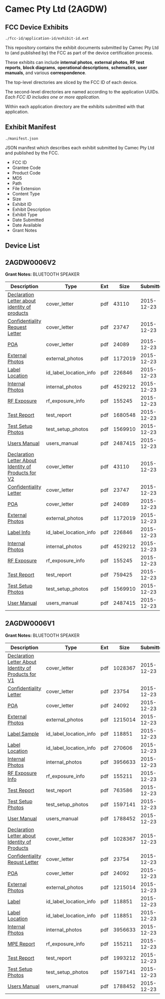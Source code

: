 # Camec Pty Ltd (2AGDW)
## FCC Device Exhibits

```
./fcc-id/application-id/exhibit-id.ext
```

This repository contains the exhibit documents submitted by Camec Pty Ltd to (and published by) the FCC as part of the device certification process.

These exhibits can include **internal photos**, **external photos**, **RF test reports**, **block diagrams**, **operational descriptions**, **schematics**, **user manuals**, and various **correspondence**.

The top-level directories are sliced by the FCC ID of each device.

The second-level directories are named according to the application UUIDs. *Each FCC ID includes one or more application.*

Within each application directory are the exhibits submitted with that application. 

## Exhibit Manifest

```
./manifest.json
```

JSON manifest which describes each exhibit submitted by Camec Pty Ltd and published by the FCC.

- FCC ID
- Grantee Code
- Product Code
- MD5
- Path
- File Extension
- Content Type
- Size
- Exhibit ID
- Exhibit Description
- Exhibit Type
- Date Submitted
- Date Available
- Grant Notes

## Device List
## 2AGDW0006V2
**Grant Notes:** BLUETOOTH SPEAKER

| Description | Type | Ext | Size | Submitted | Available |
| ----------- | ---- | --- | ---- | --------- | --------- |
| [Declaration Letter about identity of products](2AGDW0006V2/78e3231976232f5a7f3b3b7d6bb4e3c3/2855107.pdf) | cover_letter | pdf | 43110 | 2015-12-23 | 2015-12-23 |
| [Confidentiality Request Letter](2AGDW0006V2/78e3231976232f5a7f3b3b7d6bb4e3c3/2855110.pdf) | cover_letter | pdf | 23747 | 2015-12-23 | 2015-12-23 |
| [POA](2AGDW0006V2/78e3231976232f5a7f3b3b7d6bb4e3c3/2855111.pdf) | cover_letter | pdf | 24089 | 2015-12-23 | 2015-12-23 |
| [External Photos](2AGDW0006V2/78e3231976232f5a7f3b3b7d6bb4e3c3/2855113.pdf) | external_photos | pdf | 1172019 | 2015-12-23 | 2015-12-23 |
| [Label Location](2AGDW0006V2/78e3231976232f5a7f3b3b7d6bb4e3c3/2855108.pdf) | id_label_location_info | pdf | 226846 | 2015-12-23 | 2015-12-23 |
| [Internal Photos](2AGDW0006V2/78e3231976232f5a7f3b3b7d6bb4e3c3/2855134.pdf) | internal_photos | pdf | 4529212 | 2015-12-23 | 2015-12-23 |
| [RF Exposure](2AGDW0006V2/78e3231976232f5a7f3b3b7d6bb4e3c3/2855119.pdf) | rf_exposure_info | pdf | 155245 | 2015-12-23 | 2015-12-23 |
| [Test Report](2AGDW0006V2/78e3231976232f5a7f3b3b7d6bb4e3c3/2855136.pdf) | test_report | pdf | 1680548 | 2015-12-23 | 2015-12-23 |
| [Test Setup Photos](2AGDW0006V2/78e3231976232f5a7f3b3b7d6bb4e3c3/2855117.pdf) | test_setup_photos | pdf | 1569910 | 2015-12-23 | 2015-12-23 |
| [Users Manual](2AGDW0006V2/78e3231976232f5a7f3b3b7d6bb4e3c3/2855120.pdf) | users_manual | pdf | 2487415 | 2015-12-23 | 2015-12-23 |
| [Declaration Letter About Identity of Products for V2](2AGDW0006V2/2e3cb525a5b7a95ce58c2fff272edac1/2855107.pdf) | cover_letter | pdf | 43110 | 2015-12-23 | 2015-12-23 |
| [Confidentiality Letter](2AGDW0006V2/2e3cb525a5b7a95ce58c2fff272edac1/2855110.pdf) | cover_letter | pdf | 23747 | 2015-12-23 | 2015-12-23 |
| [POA](2AGDW0006V2/2e3cb525a5b7a95ce58c2fff272edac1/2855111.pdf) | cover_letter | pdf | 24089 | 2015-12-23 | 2015-12-23 |
| [External Photos](2AGDW0006V2/2e3cb525a5b7a95ce58c2fff272edac1/2855113.pdf) | external_photos | pdf | 1172019 | 2015-12-23 | 2015-12-23 |
| [Label Info](2AGDW0006V2/2e3cb525a5b7a95ce58c2fff272edac1/2855108.pdf) | id_label_location_info | pdf | 226846 | 2015-12-23 | 2015-12-23 |
| [Internal Photos](2AGDW0006V2/2e3cb525a5b7a95ce58c2fff272edac1/2855134.pdf) | internal_photos | pdf | 4529212 | 2015-12-23 | 2015-12-23 |
| [RF Exposure](2AGDW0006V2/2e3cb525a5b7a95ce58c2fff272edac1/2855119.pdf) | rf_exposure_info | pdf | 155245 | 2015-12-23 | 2015-12-23 |
| [Test Report](2AGDW0006V2/2e3cb525a5b7a95ce58c2fff272edac1/2855118.pdf) | test_report | pdf | 759425 | 2015-12-23 | 2015-12-23 |
| [Test Setup Photos](2AGDW0006V2/2e3cb525a5b7a95ce58c2fff272edac1/2855117.pdf) | test_setup_photos | pdf | 1569910 | 2015-12-23 | 2015-12-23 |
| [User Manual](2AGDW0006V2/2e3cb525a5b7a95ce58c2fff272edac1/2855120.pdf) | users_manual | pdf | 2487415 | 2015-12-23 | 2015-12-23 |
## 2AGDW0006V1
**Grant Notes:** BLUETOOTH SPEAKER

| Description | Type | Ext | Size | Submitted | Available |
| ----------- | ---- | --- | ---- | --------- | --------- |
| [Declaration Letter About Identity of Products for V1](2AGDW0006V1/8ad86b6f13bb2981aae2ec981e85ea7b/2855145.pdf) | cover_letter | pdf | 1028367 | 2015-12-23 | 2015-12-23 |
| [Confidentiality Letter](2AGDW0006V1/8ad86b6f13bb2981aae2ec981e85ea7b/2855147.pdf) | cover_letter | pdf | 23754 | 2015-12-23 | 2015-12-23 |
| [POA](2AGDW0006V1/8ad86b6f13bb2981aae2ec981e85ea7b/2855148.pdf) | cover_letter | pdf | 24092 | 2015-12-23 | 2015-12-23 |
| [External Photos](2AGDW0006V1/8ad86b6f13bb2981aae2ec981e85ea7b/2855149.pdf) | external_photos | pdf | 1215014 | 2015-12-23 | 2015-12-23 |
| [Label Sample](2AGDW0006V1/8ad86b6f13bb2981aae2ec981e85ea7b/2855144.pdf) | id_label_location_info | pdf | 118851 | 2015-12-23 | 2015-12-23 |
| [Label Location](2AGDW0006V1/8ad86b6f13bb2981aae2ec981e85ea7b/2855146.pdf) | id_label_location_info | pdf | 270606 | 2015-12-23 | 2015-12-23 |
| [Internal Photos](2AGDW0006V1/8ad86b6f13bb2981aae2ec981e85ea7b/2855150.pdf) | internal_photos | pdf | 3956633 | 2015-12-23 | 2015-12-23 |
| [RF Exposure Info](2AGDW0006V1/8ad86b6f13bb2981aae2ec981e85ea7b/2855153.pdf) | rf_exposure_info | pdf | 155211 | 2015-12-23 | 2015-12-23 |
| [Test Report](2AGDW0006V1/8ad86b6f13bb2981aae2ec981e85ea7b/2855152.pdf) | test_report | pdf | 763586 | 2015-12-23 | 2015-12-23 |
| [Test Setup Photos](2AGDW0006V1/8ad86b6f13bb2981aae2ec981e85ea7b/2855151.pdf) | test_setup_photos | pdf | 1597141 | 2015-12-23 | 2015-12-23 |
| [User Manual](2AGDW0006V1/8ad86b6f13bb2981aae2ec981e85ea7b/2855154.pdf) | users_manual | pdf | 1788452 | 2015-12-23 | 2015-12-23 |
| [Declaration Letter about Identity of Products](2AGDW0006V1/639fb4bb7fa149caf731e39d924f2dc4/2855145.pdf) | cover_letter | pdf | 1028367 | 2015-12-23 | 2015-12-23 |
| [Confidentiality Requst Letter](2AGDW0006V1/639fb4bb7fa149caf731e39d924f2dc4/2855147.pdf) | cover_letter | pdf | 23754 | 2015-12-23 | 2015-12-23 |
| [POA](2AGDW0006V1/639fb4bb7fa149caf731e39d924f2dc4/2855148.pdf) | cover_letter | pdf | 24092 | 2015-12-23 | 2015-12-23 |
| [External Photos](2AGDW0006V1/639fb4bb7fa149caf731e39d924f2dc4/2855149.pdf) | external_photos | pdf | 1215014 | 2015-12-23 | 2015-12-23 |
| [Label](2AGDW0006V1/639fb4bb7fa149caf731e39d924f2dc4/2855144.pdf) | id_label_location_info | pdf | 118851 | 2015-12-23 | 2015-12-23 |
| [Label Location](2AGDW0006V1/639fb4bb7fa149caf731e39d924f2dc4/2855144.pdf) | id_label_location_info | pdf | 118851 | 2015-12-23 | 2015-12-23 |
| [Internal Photos](2AGDW0006V1/639fb4bb7fa149caf731e39d924f2dc4/2855150.pdf) | internal_photos | pdf | 3956633 | 2015-12-23 | 2015-12-23 |
| [MPE Report](2AGDW0006V1/639fb4bb7fa149caf731e39d924f2dc4/2855153.pdf) | rf_exposure_info | pdf | 155211 | 2015-12-23 | 2015-12-23 |
| [Test Report](2AGDW0006V1/639fb4bb7fa149caf731e39d924f2dc4/2855182.pdf) | test_report | pdf | 1993212 | 2015-12-23 | 2015-12-23 |
| [Test Setup Photos](2AGDW0006V1/639fb4bb7fa149caf731e39d924f2dc4/2855151.pdf) | test_setup_photos | pdf | 1597141 | 2015-12-23 | 2015-12-23 |
| [Users Manual](2AGDW0006V1/639fb4bb7fa149caf731e39d924f2dc4/2855154.pdf) | users_manual | pdf | 1788452 | 2015-12-23 | 2015-12-23 |
